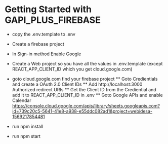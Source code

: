 # Getting Started with GAPI_PLUS_FIREBASE
* copy the .env.template to .env
* Create a firebase project
* In Sign-in method Enable Google
* Create a Web project so you have all the values in .env.template (except REACT_APP_CLIENT_ID which you get cloud.google.com)
* goto cloud.google.com find your firebase project 
** Goto Credientials and create a  OAuth 2.0 Client IDs
** Add http://localhost:3000 Authorized redirect URIs
** Get the Client ID from the Crediential and add it to REACT_APP_CLIENT_ID in .env
** Goto Google APIs and enable Calendar https://console.cloud.google.com/apis/library/sheets.googleapis.com?id=739c20c5-5641-41e8-a938-e55ddc082ad1&project=webidesa-1569217854481

* run npm install
* run npm start


